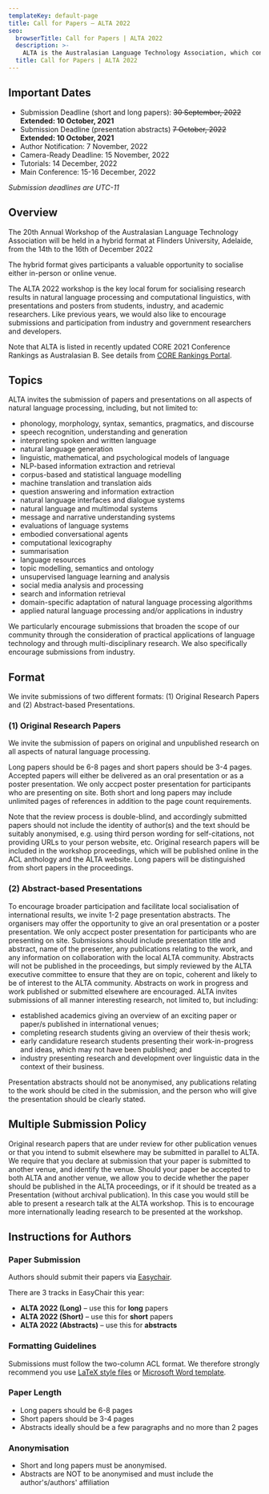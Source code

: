 ```yaml
---
templateKey: default-page
title: Call for Papers – ALTA 2022
seo:
  browserTitle: Call for Papers | ALTA 2022
  description: >-
    ALTA is the Australasian Language Technology Association, which connects NLP researchers around Australia and New Zealand. One of the primary purposes of ALTA is to organise the ALTA Workshop – the premier workshop in Australasia for sharing research in Natural Language Processing and Computational Linguistics. Submissions from students, academics and industry researchers are welcome.
  title: Call for Papers | ALTA 2022
---
```


<h2 id="key-dates">Important Dates</h2>

 - Submission Deadline (short and long papers): ~~30 September, 2022~~ <b>Extended: 10 October, 2021</b>
 - Submission Deadline (presentation abstracts) ~~7 October, 2022~~ <b>Extended: 10 October, 2021</b>
 - Author Notification:   7 November, 2022
 - Camera-Ready Deadline: 15 November, 2022
 - Tutorials: 14 December, 2022
 - Main Conference: 15-16 December, 2022

_Submission deadlines are UTC-11_

## Overview

The 20th Annual Workshop of the Australasian Language Technology Association will be held in a hybrid format at Flinders University, Adelaide, from the 14th to the 16th of December 2022

The hybrid format gives participants a valuable opportunity to socialise either in-person or online venue.

The ALTA 2022 workshop is the key local forum for socialising research results in natural language processing and computational linguistics, with presentations and posters from students, industry, and academic researchers. Like previous years, we would also like to encourage submissions and participation from industry and government researchers and developers.

<!-- ALTA supports the equal opportunity of all its members for the development of their career and support of their family. ALTA invites its members who have primary carer responsibilities, or require additional care in order to travel, to apply for funding support to cover additional cost -->

Note that ALTA is listed in recently updated CORE 2021 Conference Rankings as Australasian B. See details from [CORE Rankings Portal](https://www.core.edu.au/conference-portal).

## Topics

ALTA invites the submission of papers and presentations on all aspects of natural language processing, including, but not limited to:

- phonology, morphology, syntax, semantics, pragmatics, and discourse
- speech recognition, understanding and generation
- interpreting spoken and written language
- natural language generation
- linguistic, mathematical, and psychological models of language
- NLP-based information extraction and retrieval
- corpus-based and statistical language modelling
- machine translation and translation aids
- question answering and information extraction
- natural language interfaces and dialogue systems
- natural language and multimodal systems
- message and narrative understanding systems
- evaluations of language systems
- embodied conversational agents
- computational lexicography
- summarisation
- language resources
- topic modelling, semantics and ontology
- unsupervised language learning and analysis
- social media analysis and processing
- search and information retrieval
- domain-specific adaptation of natural language processing algorithms
- applied natural language processing and/or applications in industry

We particularly encourage submissions that broaden the scope of our community through the consideration of practical applications of language technology and through multi-disciplinary research. We also specifically encourage submissions from industry.

## Format
We invite submissions of two different formats: (1) Original Research Papers and (2) Abstract-based Presentations.

### (1) Original Research Papers

We invite the submission of papers on original and unpublished research on all aspects of natural language processing.

Long papers should be 6-8 pages and short papers should be 3-4 pages. Accepted papers will either be delivered as an oral presentation or as a poster presentation. We only accpect poster presentation for participants who are presenting on site. Both short and long papers may include unlimited pages of references in addition to the page count requirements.

Note that the review process is double-blind, and accordingly submitted papers should not include the identity of author(s) and the text should be suitably anonymised, e.g. using third person wording for self-citations, not providing URLs to your person website, etc. Original research papers will be included in the workshop proceedings, which will be published online in the ACL anthology and the ALTA website. Long papers will be distinguished from short papers in the proceedings.

### (2) Abstract-based Presentations

To encourage broader participation and facilitate local socialisation of international results, we invite 1-2 page presentation abstracts. The organisers may offer the opportunity to give an oral presentation or a poster presentation. We only accpect poster presentation for participants who are presenting on site. Submissions should include presentation title and abstract, name of the presenter, any publications relating to the work, and any information on collaboration with the local ALTA community. Abstracts will not be published in the proceedings, but simply reviewed by the ALTA executive committee to ensure that they are on topic, coherent and likely to be of interest to the ALTA community. Abstracts on work in progress and work published or submitted elsewhere are encouraged. ALTA invites submissions of all manner interesting research, not limited to, but including:

- established academics giving an overview of an exciting paper or paper/s published in international venues;
- completing research students giving an overview of their thesis work;
- early candidature research students presenting their work-in-progress and ideas, which may not have been published; and
- industry presenting research and development over linguistic data in the context of their business.

Presentation abstracts should not be anonymised, any publications relating to the work should be cited in the submission, and the person who will give the presentation should be clearly stated.

## Multiple Submission Policy

Original research papers that are under review for other publication venues or that you intend to submit elsewhere may be submitted in parallel to ALTA. We require that you declare at submission that your paper is submitted to another venue, and identify the venue. Should your paper be accepted to both ALTA and another venue, we allow you to decide whether the paper should be published in the ALTA proceedings, or if it should be treated as a Presentation (without archival publication). In this case you would still be able to present a research talk at the ALTA workshop. This is to encourage more internationally leading research to be presented at the workshop.

<h2 id="instructions-for-authors">Instructions for Authors</h2>

### Paper Submission

Authors should submit their papers via [Easychair](https://easychair.org/cfp/alta2022).

There are 3 tracks in EasyChair this year:

- **ALTA 2022 (Long)** – use this for **long** papers
- **ALTA 2022 (Short)** – use this for **short** papers
- **ALTA 2022 (Abstracts)** – use this for **abstracts**

### Formatting Guidelines

Submissions must follow the two-column ACL format. We therefore strongly recommend you use [LaTeX style files](/files/acl2022-latex.zip) or [Microsoft Word template](/files/acl2022-word.zip).

### Paper Length

- Long papers should be 6-8 pages
- Short papers should be 3-4 pages
- Abstracts ideally should be a few paragraphs and no more than 2 pages

### Anonymisation

  - Short and long papers must be anonymised.
  - Abstracts are NOT to be anonymised and must include the author's/authors' affiliation
